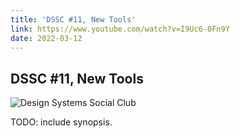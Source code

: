 ```yaml
---
title: 'DSSC #11, New Tools'
link: https://www.youtube.com/watch?v=I9Uc6-0Fn9Y
date: 2022-03-12
---
```



## DSSC #11, New Tools

![Design Systems Social Club](https://www.youtube.com/watch?v=I9Uc6-0Fn9Y)

TODO: include synopsis.